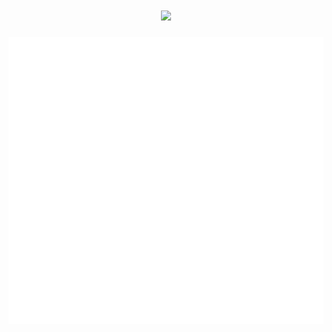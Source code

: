 <h1 align="center"> <a href="https://sunguoqi.com/"> <img src="https://readme-typing-svg.herokuapp.com/?lines=console.log(%22Welcome!%22);你好!&center=true&size=27"> </a> </h1>



![metrics](/github-metrics.svg)





